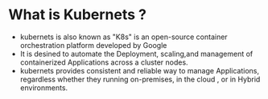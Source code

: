 # What is Kubernets ?
- kubernets is also known as "K8s" is an open-source container orchestration platform developed by Google 
- It is desined to automate the Deployment, scaling,and management of containerized Applications across a cluster nodes.
- kubernets provides consistent and reliable way to manage Applications, regardless whether they running on-premises, in the cloud , or in Hybrid environments.

